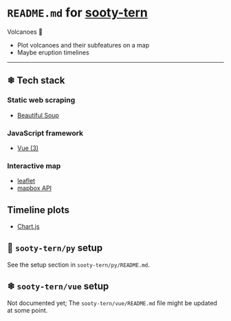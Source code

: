 # `README.md` for [sooty-tern](https://github.com/Ai-Yukino/sooty-tern)

Volcanoes 🌋

- Plot volcanoes and their subfeatures on a map
- Maybe eruption timelines

---

## ❄ Tech stack

### Static web scraping

- [Beautiful Soup](https://www.crummy.com/software/BeautifulSoup/bs4/doc/)

### JavaScript framework

- [Vue (3)](https://vuejs.org/)

### Interactive map

- [leaflet](https://leafletjs.com/)
- [mapbox API](https://docs.mapbox.com/api/overview/)

## Timeline plots

- [Chart.js](https://www.chartjs.org/)

## 🌸 `sooty-tern/py` setup

See the setup section in `sooty-tern/py/README.md`.

## ❄ `sooty-tern/vue` setup

Not documented yet; The `sooty-tern/vue/README.md` file might be updated at some point.
